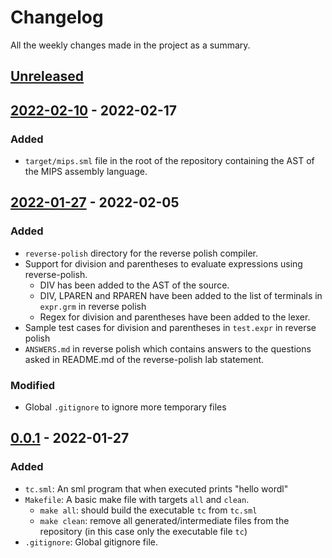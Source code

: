 # Changelog

All the weekly changes made in the project as a summary.

## [Unreleased]

## [2022-02-10] - 2022-02-17

### Added

-   `target/mips.sml` file in the root of the repository containing the AST of the MIPS assembly language.

## [2022-01-27] - 2022-02-05

### Added

-   `reverse-polish` directory for the reverse polish compiler.
-   Support for division and parentheses to evaluate expressions using reverse-polish.
    -   DIV has been added to the AST of the source.
    -   DIV, LPAREN and RPAREN have been added to the list of terminals in `expr.grm` in reverse polish
    -   Regex for division and parentheses have been added to the lexer.
-   Sample test cases for division and parentheses in `test.expr` in reverse polish
-   `ANSWERS.md` in reverse polish which contains answers to the questions asked in README.md of the reverse-polish lab statement.

### Modified

-   Global `.gitignore` to ignore more temporary files

## [0.0.1] - 2022-01-27

### Added

-   `tc.sml`: An sml program that when executed prints "hello wordl"
-   `Makefile`: A basic make file with targets `all` and `clean`.
    -   `make all`: should build the executable `tc` from `tc.sml`
    -   `make clean`: remove all generated/intermediate files from the repository (in this case only the executable file `tc`)
-   `.gitignore`: Global gitignore file.

[unreleased]: https://gitlab.com/singlamayank001/111901030-compilers/-/compare/2022-02-10...master
[2022-02-10]: https://gitlab.com/singlamayank001/111901030-compilers/-/compare/2022-01-27...2022-02-10
[2022-01-27]: https://gitlab.com/singlamayank001/111901030-compilers/-/compare/v0.0.1...2022-01-27
[0.0.1]: https://gitlab.com/singlamayank001/111901030-compilers/-/releases#v0.0.1
